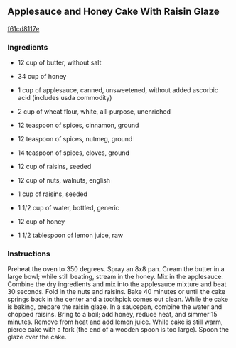 ## Applesauce and Honey Cake With Raisin Glaze

[f61cd8117e](http://www.food.com/recipe/applesauce-and-honey-cake-with-raisin-glaze-162710)

### Ingredients

 - 12 cup of butter, without salt

 - 34 cup of honey

 - 1 cup of applesauce, canned, unsweetened, without added ascorbic acid (includes usda commodity)

 - 2 cup of wheat flour, white, all-purpose, unenriched

 - 12 teaspoon of spices, cinnamon, ground

 - 12 teaspoon of spices, nutmeg, ground

 - 14 teaspoon of spices, cloves, ground

 - 12 cup of raisins, seeded

 - 12 cup of nuts, walnuts, english

 - 1 cup of raisins, seeded

 - 1 1/2 cup of water, bottled, generic

 - 12 cup of honey

 - 1 1/2 tablespoon of lemon juice, raw

### Instructions

Preheat the oven to 350 degrees. Spray an 8x8 pan. Cream the butter in a large bowl; while still beating, stream in the honey. Mix in the applesauce. Combine the dry ingredients and mix into the applesauce mixture and beat 30 seconds. Fold in the nuts and raisins. Bake 40 minutes or until the cake springs back in the center and a toothpick comes out clean. While the cake is baking, prepare the raisin glaze. In a saucepan, combine the water and chopped raisins. Bring to a boil; add honey, reduce heat, and simmer 15 minutes. Remove from heat and add lemon juice. While cake is still warm, pierce cake with a fork (the end of a wooden spoon is too large). Spoon the glaze over the cake.
